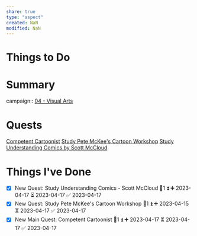 ```yaml
---
share: true
type: "aspect"
created: NaN 
modified: NaN
---
```


# Things to Do

# Summary
campaign:: [04 - Visual Arts](./04%20-%20Visual%20Arts.md)

# Quests
[Competent Cartoonist](./Competent%20Cartoonist.md)
[Study Pete McKee's Cartoon Workshop](./Study%20Pete%20McKee's%20Cartoon%20Workshop.md)
[Study Understanding Comics by Scott McCloud](./Study%20Understanding%20Comics%20by%20Scott%20McCloud.md)
# Things I've Done
- [x] New Quest: Study Understanding Comics - Scott McCloud 🥄1 ⏫ ➕ 2023-04-17 ⏳ 2023-04-17 ✅ 2023-04-17
- [x] New Quest: Study Pete McKee's Cartoon Workshop 🥄1 ⏫ ➕ 2023-04-15 ⏳ 2023-04-17 ✅ 2023-04-17
- [x] New Main Quest: Competent Cartoonist 🥄1 ⏫ ➕ 2023-04-17 ⏳ 2023-04-17 ✅ 2023-04-17
